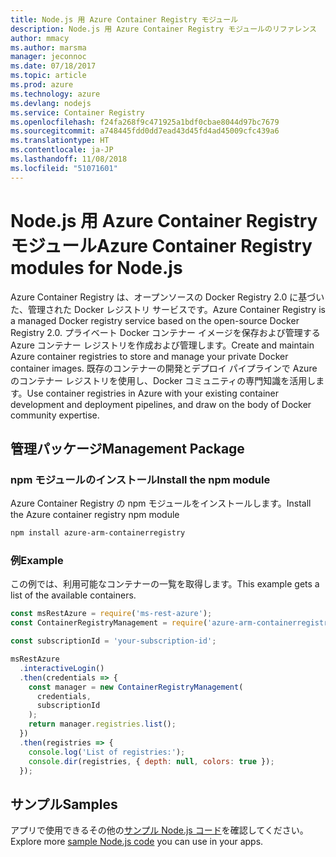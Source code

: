 ```yaml
---
title: Node.js 用 Azure Container Registry モジュール
description: Node.js 用 Azure Container Registry モジュールのリファレンス
author: mmacy
ms.author: marsma
manager: jeconnoc
ms.date: 07/18/2017
ms.topic: article
ms.prod: azure
ms.technology: azure
ms.devlang: nodejs
ms.service: Container Registry
ms.openlocfilehash: f24fa268f9c471925a1bdf0cbae8044d97bc7679
ms.sourcegitcommit: a748445fdd0dd7ead43d45fd4ad45009cfc439a6
ms.translationtype: HT
ms.contentlocale: ja-JP
ms.lasthandoff: 11/08/2018
ms.locfileid: "51071601"
---
```

# <a name="azure-container-registry-modules-for-nodejs"></a><span data-ttu-id="e316c-103">Node.js 用 Azure Container Registry モジュール</span><span class="sxs-lookup"><span data-stu-id="e316c-103">Azure Container Registry modules for Node.js</span></span>

<span data-ttu-id="e316c-104">Azure Container Registry は、オープンソースの Docker Registry 2.0 に基づいた、管理された Docker レジストリ サービスです。</span><span class="sxs-lookup"><span data-stu-id="e316c-104">Azure Container Registry is a managed Docker registry service based on the open-source Docker Registry 2.0.</span></span> <span data-ttu-id="e316c-105">プライベート Docker コンテナー イメージを保存および管理する Azure コンテナー レジストリを作成および管理します。</span><span class="sxs-lookup"><span data-stu-id="e316c-105">Create and maintain Azure container registries to store and manage your private Docker container images.</span></span> <span data-ttu-id="e316c-106">既存のコンテナーの開発とデプロイ パイプラインで Azure のコンテナー レジストリを使用し、Docker コミュニティの専門知識を活用します。</span><span class="sxs-lookup"><span data-stu-id="e316c-106">Use container registries in Azure with your existing container development and deployment pipelines, and draw on the body of Docker community expertise.</span></span>

## <a name="management-package"></a><span data-ttu-id="e316c-107">管理パッケージ</span><span class="sxs-lookup"><span data-stu-id="e316c-107">Management Package</span></span>

### <a name="install-the-npm-module"></a><span data-ttu-id="e316c-108">npm モジュールのインストール</span><span class="sxs-lookup"><span data-stu-id="e316c-108">Install the npm module</span></span>

<span data-ttu-id="e316c-109">Azure Container Registry の npm モジュールをインストールします。</span><span class="sxs-lookup"><span data-stu-id="e316c-109">Install the Azure container registry npm module</span></span>

```bash
npm install azure-arm-containerregistry
```

### <a name="example"></a><span data-ttu-id="e316c-110">例</span><span class="sxs-lookup"><span data-stu-id="e316c-110">Example</span></span>

<span data-ttu-id="e316c-111">この例では、利用可能なコンテナーの一覧を取得します。</span><span class="sxs-lookup"><span data-stu-id="e316c-111">This example gets a list of the available containers.</span></span>

```javascript
const msRestAzure = require('ms-rest-azure');
const ContainerRegistryManagement = require('azure-arm-containerregistry');

const subscriptionId = 'your-subscription-id';

msRestAzure
  .interactiveLogin()
  .then(credentials => {
    const manager = new ContainerRegistryManagement(
      credentials,
      subscriptionId
    );
    return manager.registries.list();
  })
  .then(registries => {
    console.log('List of registries:');
    console.dir(registries, { depth: null, colors: true });
  });
```

## <a name="samples"></a><span data-ttu-id="e316c-112">サンプル</span><span class="sxs-lookup"><span data-stu-id="e316c-112">Samples</span></span>

<span data-ttu-id="e316c-113">アプリで使用できるその他の[サンプル Node.js コード](https://azure.microsoft.com/resources/samples/?platform=nodejs)を確認してください。</span><span class="sxs-lookup"><span data-stu-id="e316c-113">Explore more [sample Node.js code](https://azure.microsoft.com/resources/samples/?platform=nodejs) you can use in your apps.</span></span>
